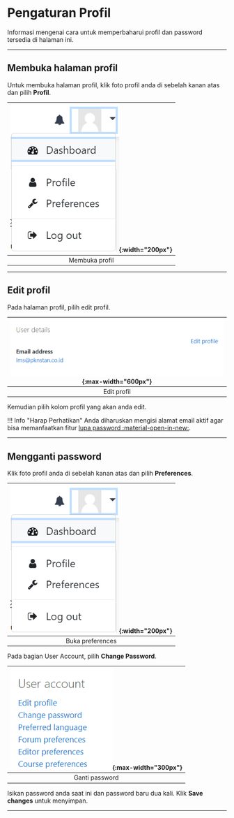 # Pengaturan Profil

Informasi mengenai cara untuk memperbaharui profil dan password tersedia di halaman ini.

------------------------

## Membuka halaman profil

Untuk membuka halaman profil, klik foto profil anda di sebelah kanan atas dan pilih **Profil**.  

|![image](/img/login/logout.png){:width="200px"}|
| :---: |  
| Membuka profil |

-----------------------------

## Edit profil

Pada halaman profil, pilih edit profil.

|![image](/img/profil/btn_editprofil.png){:max-width="600px"}|
| :---: |  
| Edit profil |

Kemudian pilih kolom profil yang akan anda edit.

!!! Info "Harap Perhatikan"
    Anda diharuskan mengisi alamat email aktif agar bisa memanfaatkan fitur [lupa password :material-open-in-new:](./d_lupapw.md).

----------------------------

## Mengganti password

Klik foto profil anda di sebelah kanan atas dan pilih **Preferences**.  

|![image](/img/login/logout.png){:width="200px"}|
| :---: |  
| Buka preferences |

Pada bagian User Account, pilih **Change Password**.

|![image](/img/profil/changepw.png){:max-width="300px"}|
| :---: |  
| Ganti password |

Isikan password anda saat ini dan password baru dua kali. Klik **Save changes** untuk menyimpan.

-------------------------------